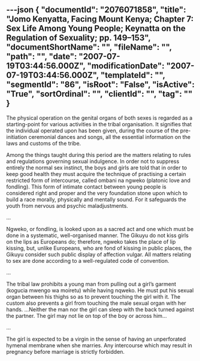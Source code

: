 ---json
{
  "documentId": "2076071858",
  "title": "Jomo Kenyatta, Facing Mount Kenya; Chapter 7: Sex Life Among Young People; Keynatta on the Regulation of Sexuality; pp. 149–153",
  "documentShortName": "",
  "fileName": "",
  "path": "",
  "date": "2007-07-19T03:44:56.000Z",
  "modificationDate": "2007-07-19T03:44:56.000Z",
  "templateId": "",
  "segmentId": "86",
  "isRoot": "False",
  "isActive": "True",
  "sortOrdinal": "",
  "clientId": "",
  "tag": ""
}
---

The physical operation on the genital organs of both sexes is regarded as a starting-point for various activities in the tribal organisation. It signifies that the individual operated upon has been given, during the course of the pre-initiation ceremonial dances and songs, all the essential information on the laws and customs of the tribe.

Among the things taught during this period are the matters relating to rules and regulations governing sexual indulgence. In order not to suppress entirely the normal sex instinct, the boys and girls are told that in order to keep good health they must acquire the technique of practising a certain restricted form of intercourse, called ombani na ngweko (platonic love and fondling). This form of intimate contact between young people is considered right and proper and the very foundation stone upon which to build a race morally, physically and mentally sound. For it safeguards the youth from nervous and psychic maladjustments.

…

Ngweko, or fondling, is looked upon as a sacred act and one which must be done in a systematic, well-organised manner. The Gikuyu do not kiss girls on the lips as Europeans do; therefore, ngweko takes the place of lip kissing, but, unlike Europeans, who are fond of kissing in public places, the Gikuyu consider such public display of affection vulgar. All matters relating to sex are done according to a well-regulated code of convention.

…

The tribal law prohibits a young man from pulling out a girl’s garment (kogucia mwengo wa moiretu) while having nqweko. He must put his sexual organ between his thighs so as to prevent touching the girl with it. The custom also prevents a girl from touching the male sexual organ with her hands. …Neither the man nor the girl can sleep with the back turned against the partner. The girl may not lie on top of the boy or across him…

…

The girl is expected to be a virgin in the sense of having an unperforated hymenal membrane when she marries. Any intercourse which may result in pregnancy before marriage is strictly forbidden.
